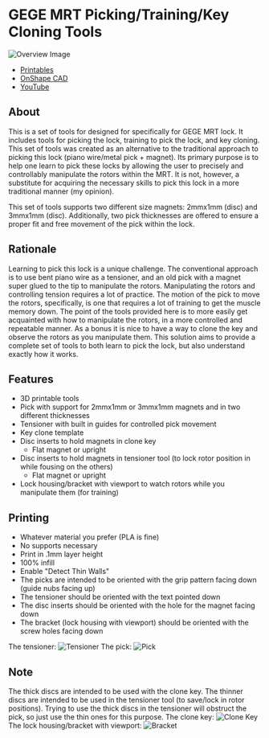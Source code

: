 # GEGE MRT Picking/Training/Key Cloning Tools

![Overview Image](images/overview.jpg)

* [Printables](https://www.printables.com/@EricS_7387)
* [OnShape CAD](https://cad.onshape.com/documents/ac499c2d59d98c4a10020a70/w/5f0d589d5d86e994a67fbeab/e/93b583c3785718de1a5a295f)
* [YouTube](https://www.youtube.com/watch?v=bCHgC2T6A2U)

## About
This is a set of tools for designed for specifically for GEGE MRT lock. It includes tools for picking the lock,
training to pick the lock, and key cloning. This set of tools was created as an alternative to the traditional
approach to picking this lock (piano wire/metal pick + magnet). Its primary purpose is to help one learn to
pick these locks by allowing the user to precisely and controllably manipulate the rotors within the MRT. It is
not, however, a substitute for acquiring the necessary skills to pick this lock in a more traditional manner 
(my opinion).

This set of tools supports two different size magnets: 2mmx1mm (disc) and 3mmx1mm (disc). Additionally, two
pick thicknesses are offered to ensure a proper fit and free movement of the pick within the lock.

## Rationale
Learning to pick this lock is a unique challenge. The conventional approach is to use bent piano wire as a
tensioner, and an old pick with a magnet super glued to the tip to manipulate the rotors. Manipulating the
rotors and controlling tension requires a lot of practice. The motion of the pick to move the rotors, 
specifically, is one that requires a lot of training to get the muscle memory down. The point of the tools
provided here is to more easily get acquainted with how to manipulate the rotors, in a more controlled and
repeatable manner. As a bonus it is nice to have a way to clone the key and observe the rotors as you 
manipulate them. This solution aims to provide a complete set of tools to both learn to pick the lock, but
also understand exactly how it works.

## Features
* 3D printable tools
* Pick with support for 2mmx1mm or 3mmx1mm magnets and in two different thicknesses
* Tensioner with built in guides for controlled pick movement
* Key clone template
* Disc inserts to hold magnets in clone key
  * Flat magnet or upright
* Disc inserts to hold magnets in tensioner tool (to lock rotor position in while fousing on the others)
  * Flat magnet or upright
* Lock housing/bracket with viewport to watch rotors while you manipulate them (for training)

## Printing
* Whatever material you prefer (PLA is fine)
* No supports necessary
* Print in .1mm layer height
* 100% infill
* Enable "Detect Thin Walls"
* The picks are intended to be oriented with the grip pattern facing down (guide nubs facing up)
* The tensioner should be oriented with the text pointed down
* The disc inserts should be oriented with the hole for the magnet facing down
* The bracket (lock housing with viewport) should be oriented with the screw holes facing down

The tensioner: ![Tensioner](images/tensioner.jpg)
The pick: ![Pick](images/pick.jpg)

## Note

The thick discs are intended to be used with the clone key. The thinner discs are intended to be used in the tensioner tool (to save/lock in rotor positions). Trying to use the thick discs in the tensioner will obstruct the pick, so just use the thin ones for this purpose.
The clone key: ![Clone Key](images/clone_key.jpg)
The lock housing/bracket with viewport: ![Bracket](images/bracket.jpg)
